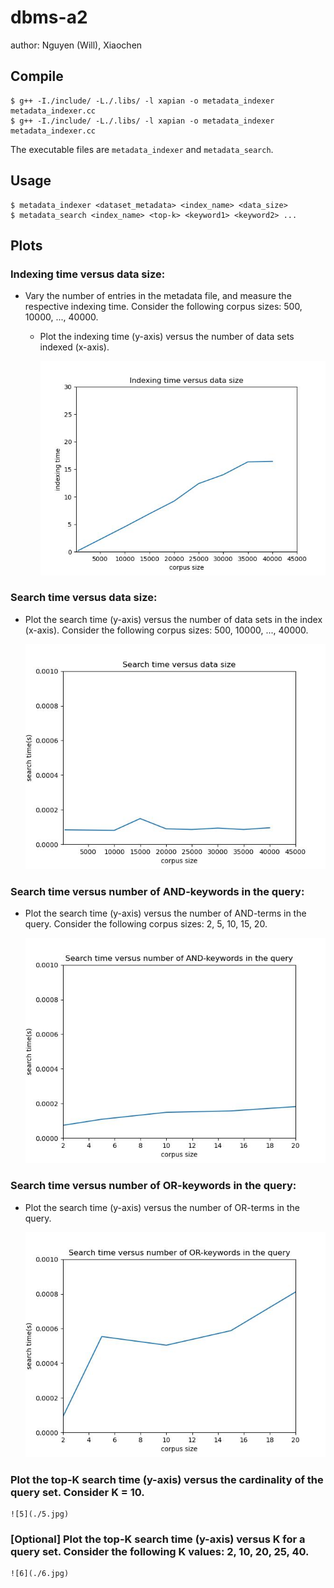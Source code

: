 # dbms-a2

author: Nguyen (Will), Xiaochen

## Compile
    $ g++ -I./include/ -L./.libs/ -l xapian -o metadata_indexer metadata_indexer.cc
    $ g++ -I./include/ -L./.libs/ -l xapian -o metadata_indexer metadata_indexer.cc
The executable files are `metadata_indexer` and `metadata_search`.

## Usage
    $ metadata_indexer <dataset_metadata> <index_name> <data_size>
    $ metadata_search <index_name> <top-k> <keyword1> <keyword2> ...

## Plots

### Indexing time versus data size:
* Vary the number of entries in the metadata file, and measure the respective indexing time. Consider the following corpus sizes: 500, 10000, ..., 40000.
  * Plot the indexing time (y-axis) versus the number of data sets indexed (x-axis).
  
    ![1](./1.jpg)
    
### Search time versus data size:
  * Plot the search time (y-axis) versus the number of data sets in the index (x-axis). Consider the following corpus sizes: 500, 10000, ..., 40000.
  
    ![2](./2.jpg)
    
### Search time versus number of AND-keywords in the query:
  * Plot the search time (y-axis) versus the number of AND-terms in the query. Consider the following corpus sizes: 2, 5, 10, 15, 20.
  
    ![3](./3.jpg)
    
### Search time versus number of OR-keywords in the query:
  * Plot the search time (y-axis) versus the number of OR-terms in the query.
  
    ![4](./4.jpg)
    
### Plot the top-K search time (y-axis) versus the cardinality of the query set. Consider K = 10.

    ![5](./5.jpg)
    
### [Optional] Plot the top-K search time (y-axis) versus K for a query set. Consider the following K values: 2, 10, 20, 25, 40.

    ![6](./6.jpg)
